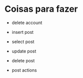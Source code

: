 # Coisas para fazer

- delete account
- insert post
- select post
- update post
- delete post

- post actions